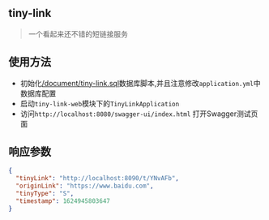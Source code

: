 ## tiny-link

> 一个看起来还不错的短链接服务

## 使用方法

+ 初始化[/document/tiny-link.sql](/document/tiny-link.sql)数据库脚本,并且注意修改`application.yml`中数据库配置
+ 启动`tiny-link-web`模块下的`TinyLinkApplication`
+ 访问`http://localhost:8080/swagger-ui/index.html` 打开Swagger测试页面



## 响应参数

```json
{
  "tinyLink": "http://localhost:8090/t/YNvAFb",
  "originLink": "https://www.baidu.com",
  "tinyType": "S",
  "timestamp": 1624945803647
}
```


